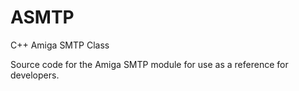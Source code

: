 # ASMTP
C++ Amiga SMTP Class

Source code for the Amiga SMTP module for use as a reference for developers.

